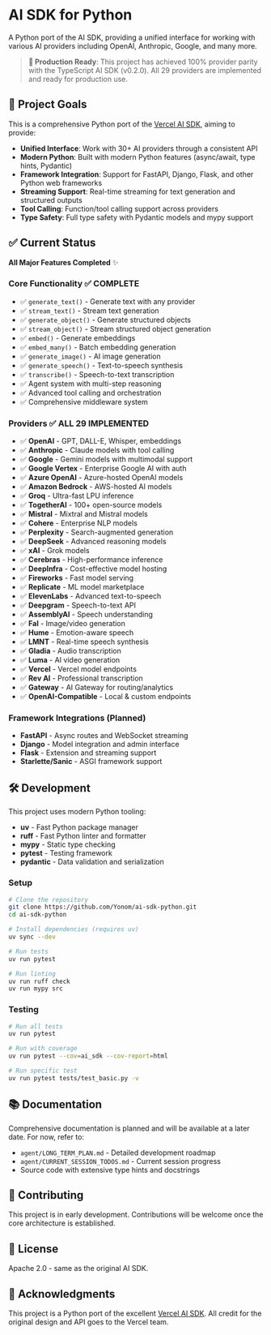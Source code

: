 # AI SDK for Python

A Python port of the AI SDK, providing a unified interface for working with various AI providers including OpenAI, Anthropic, Google, and many more.

> **🎉 Production Ready**: This project has achieved 100% provider parity with the TypeScript AI SDK (v0.2.0). All 29 providers are implemented and ready for production use.

## 🎯 Project Goals

This is a comprehensive Python port of the [Vercel AI SDK](https://github.com/vercel/ai), aiming to provide:

- **Unified Interface**: Work with 30+ AI providers through a consistent API
- **Modern Python**: Built with modern Python features (async/await, type hints, Pydantic)
- **Framework Integration**: Support for FastAPI, Django, Flask, and other Python web frameworks
- **Streaming Support**: Real-time streaming for text generation and structured outputs
- **Tool Calling**: Function/tool calling support across providers
- **Type Safety**: Full type safety with Pydantic models and mypy support

## ✅ Current Status

**All Major Features Completed** ✨

### Core Functionality ✅ COMPLETE
- ✅ `generate_text()` - Generate text with any provider
- ✅ `stream_text()` - Stream text generation
- ✅ `generate_object()` - Generate structured objects
- ✅ `stream_object()` - Stream structured object generation
- ✅ `embed()` - Generate embeddings
- ✅ `embed_many()` - Batch embedding generation
- ✅ `generate_image()` - AI image generation
- ✅ `generate_speech()` - Text-to-speech synthesis
- ✅ `transcribe()` - Speech-to-text transcription
- ✅ Agent system with multi-step reasoning
- ✅ Advanced tool calling and orchestration
- ✅ Comprehensive middleware system

### Providers ✅ ALL 29 IMPLEMENTED
- ✅ **OpenAI** - GPT, DALL-E, Whisper, embeddings
- ✅ **Anthropic** - Claude models with tool calling
- ✅ **Google** - Gemini models with multimodal support
- ✅ **Google Vertex** - Enterprise Google AI with auth
- ✅ **Azure OpenAI** - Azure-hosted OpenAI models
- ✅ **Amazon Bedrock** - AWS-hosted AI models
- ✅ **Groq** - Ultra-fast LPU inference
- ✅ **TogetherAI** - 100+ open-source models
- ✅ **Mistral** - Mixtral and Mistral models
- ✅ **Cohere** - Enterprise NLP models
- ✅ **Perplexity** - Search-augmented generation
- ✅ **DeepSeek** - Advanced reasoning models
- ✅ **xAI** - Grok models
- ✅ **Cerebras** - High-performance inference
- ✅ **DeepInfra** - Cost-effective model hosting
- ✅ **Fireworks** - Fast model serving
- ✅ **Replicate** - ML model marketplace
- ✅ **ElevenLabs** - Advanced text-to-speech
- ✅ **Deepgram** - Speech-to-text API
- ✅ **AssemblyAI** - Speech understanding
- ✅ **Fal** - Image/video generation
- ✅ **Hume** - Emotion-aware speech
- ✅ **LMNT** - Real-time speech synthesis
- ✅ **Gladia** - Audio transcription
- ✅ **Luma** - AI video generation
- ✅ **Vercel** - Vercel model endpoints
- ✅ **Rev AI** - Professional transcription
- ✅ **Gateway** - AI Gateway for routing/analytics
- ✅ **OpenAI-Compatible** - Local & custom endpoints

### Framework Integrations (Planned)
- **FastAPI** - Async routes and WebSocket streaming
- **Django** - Model integration and admin interface
- **Flask** - Extension and streaming support
- **Starlette/Sanic** - ASGI framework support

## 🛠️ Development

This project uses modern Python tooling:

- **uv** - Fast Python package manager
- **ruff** - Fast Python linter and formatter  
- **mypy** - Static type checking
- **pytest** - Testing framework
- **pydantic** - Data validation and serialization

### Setup

```bash
# Clone the repository
git clone https://github.com/Yonom/ai-sdk-python.git
cd ai-sdk-python

# Install dependencies (requires uv)
uv sync --dev

# Run tests
uv run pytest

# Run linting
uv run ruff check
uv run mypy src
```

### Testing

```bash
# Run all tests
uv run pytest

# Run with coverage
uv run pytest --cov=ai_sdk --cov-report=html

# Run specific test
uv run pytest tests/test_basic.py -v
```

## 📚 Documentation

Comprehensive documentation is planned and will be available at a later date. For now, refer to:

- `agent/LONG_TERM_PLAN.md` - Detailed development roadmap
- `agent/CURRENT_SESSION_TODOS.md` - Current session progress
- Source code with extensive type hints and docstrings

## 🤝 Contributing

This project is in early development. Contributions will be welcome once the core architecture is established.

## 📄 License

Apache 2.0 - same as the original AI SDK.

## 🙏 Acknowledgments

This project is a Python port of the excellent [Vercel AI SDK](https://github.com/vercel/ai). All credit for the original design and API goes to the Vercel team.